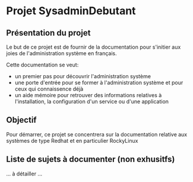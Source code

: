 # Projet SysadminDebutant

## Présentation du projet
Le but de ce projet est de fournir de la documentation pour s'initier aux joies de l'administration système en français.

Cette documentation se veut:
- un premier pas pour découvrir l'administration système
- une porte d'entrée pour se former à l'administration système
et pour ceux qui connaissence déjà
- un aide mémoire pour retrouver des informations relatives à l'installation, la configuration d'un service ou d'une application

## Objectif
Pour démarrer, ce projet se concentrera sur la documentation relative aux systèmes de type Redhat et en particulier RockyLinux

## Liste de sujets à documenter (non exhusitfs)
... à détailler ...